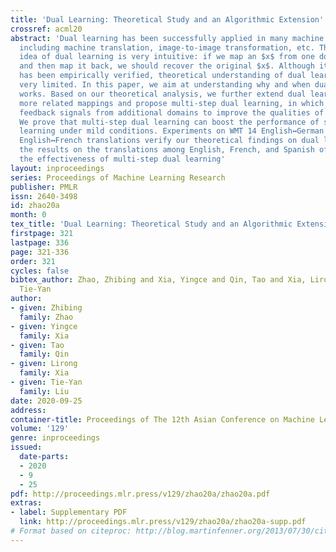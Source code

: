 ```yaml
---
title: 'Dual Learning: Theoretical Study and an Algorithmic Extension'
crossref: acml20
abstract: 'Dual learning has been successfully applied in many machine learning applications
  including machine translation, image-to-image transformation, etc. The high-level
  idea of dual learning is very intuitive: if we map an $x$ from one domain to another
  and then map it back, we should recover the original $x$. Although its effectiveness
  has been empirically verified, theoretical understanding of dual learning is still
  very limited. In this paper, we aim at understanding why and when dual learning
  works. Based on our theoretical analysis, we further extend dual learning by introducing
  more related mappings and propose multi-step dual learning, in which we leverage
  feedback signals from additional domains to improve the qualities of the mappings.
  We prove that multi-step dual learning can boost the performance of standard dual
  learning under mild conditions. Experiments on WMT 14 English↔German and MultiUN
  English↔French translations verify our theoretical findings on dual learning, and
  the results on the translations among English, French, and Spanish of MultiUN demonstrate
  the effectiveness of multi-step dual learning'
layout: inproceedings
series: Proceedings of Machine Learning Research
publisher: PMLR
issn: 2640-3498
id: zhao20a
month: 0
tex_title: 'Dual Learning: Theoretical Study and an Algorithmic Extension'
firstpage: 321
lastpage: 336
page: 321-336
order: 321
cycles: false
bibtex_author: Zhao, Zhibing and Xia, Yingce and Qin, Tao and Xia, Lirong and Liu,
  Tie-Yan
author:
- given: Zhibing
  family: Zhao
- given: Yingce
  family: Xia
- given: Tao
  family: Qin
- given: Lirong
  family: Xia
- given: Tie-Yan
  family: Liu
date: 2020-09-25
address: 
container-title: Proceedings of The 12th Asian Conference on Machine Learning
volume: '129'
genre: inproceedings
issued:
  date-parts:
  - 2020
  - 9
  - 25
pdf: http://proceedings.mlr.press/v129/zhao20a/zhao20a.pdf
extras:
- label: Supplementary PDF
  link: http://proceedings.mlr.press/v129/zhao20a/zhao20a-supp.pdf
# Format based on citeproc: http://blog.martinfenner.org/2013/07/30/citeproc-yaml-for-bibliographies/
---
```

